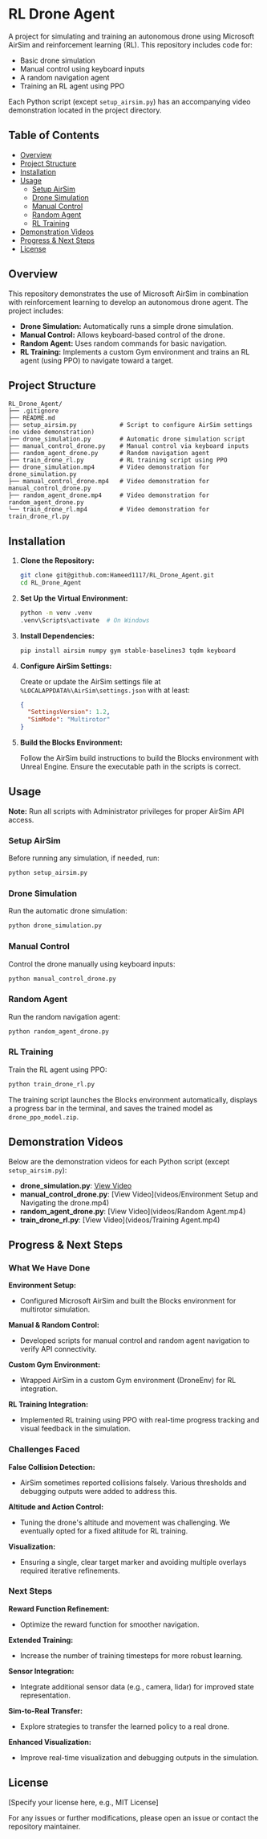 # RL Drone Agent

A project for simulating and training an autonomous drone using Microsoft AirSim and reinforcement learning (RL). This repository includes code for:
- Basic drone simulation
- Manual control using keyboard inputs
- A random navigation agent
- Training an RL agent using PPO

Each Python script (except `setup_airsim.py`) has an accompanying video demonstration located in the project directory.

## Table of Contents

- [Overview](#overview)
- [Project Structure](#project-structure)
- [Installation](#installation)
- [Usage](#usage)
  - [Setup AirSim](#setup-airsim)
  - [Drone Simulation](#drone-simulation)
  - [Manual Control](#manual-control)
  - [Random Agent](#random-agent)
  - [RL Training](#rl-training)
- [Demonstration Videos](#demonstration-videos)
- [Progress & Next Steps](#progress--next-steps)
- [License](#license)

## Overview

This repository demonstrates the use of Microsoft AirSim in combination with reinforcement learning to develop an autonomous drone agent. The project includes:
- **Drone Simulation:** Automatically runs a simple drone simulation.
- **Manual Control:** Allows keyboard-based control of the drone.
- **Random Agent:** Uses random commands for basic navigation.
- **RL Training:** Implements a custom Gym environment and trains an RL agent (using PPO) to navigate toward a target.

## Project Structure

```
RL_Drone_Agent/
├── .gitignore
├── README.md
├── setup_airsim.py            # Script to configure AirSim settings (no video demonstration)
├── drone_simulation.py        # Automatic drone simulation script
├── manual_control_drone.py    # Manual control via keyboard inputs
├── random_agent_drone.py      # Random navigation agent
├── train_drone_rl.py          # RL training script using PPO
├── drone_simulation.mp4       # Video demonstration for drone_simulation.py
├── manual_control_drone.mp4   # Video demonstration for manual_control_drone.py
├── random_agent_drone.mp4     # Video demonstration for random_agent_drone.py
└── train_drone_rl.mp4         # Video demonstration for train_drone_rl.py
```

## Installation

1. **Clone the Repository:**
   ```bash
   git clone git@github.com:Hameed1117/RL_Drone_Agent.git
   cd RL_Drone_Agent
   ```

2. **Set Up the Virtual Environment:**
   ```bash
   python -m venv .venv
   .venv\Scripts\activate  # On Windows
   ```

3. **Install Dependencies:**
   ```bash
   pip install airsim numpy gym stable-baselines3 tqdm keyboard
   ```

4. **Configure AirSim Settings:**
   
   Create or update the AirSim settings file at `%LOCALAPPDATA%\AirSim\settings.json` with at least:
   ```json
   {
     "SettingsVersion": 1.2,
     "SimMode": "Multirotor"
   }
   ```

5. **Build the Blocks Environment:**
   
   Follow the AirSim build instructions to build the Blocks environment with Unreal Engine. Ensure the executable path in the scripts is correct.

## Usage

**Note:** Run all scripts with Administrator privileges for proper AirSim API access.

### Setup AirSim

Before running any simulation, if needed, run:
```bash
python setup_airsim.py
```

### Drone Simulation

Run the automatic drone simulation:
```bash
python drone_simulation.py
```

### Manual Control

Control the drone manually using keyboard inputs:
```bash
python manual_control_drone.py
```

### Random Agent

Run the random navigation agent:
```bash
python random_agent_drone.py
```

### RL Training

Train the RL agent using PPO:
```bash
python train_drone_rl.py
```

The training script launches the Blocks environment automatically, displays a progress bar in the terminal, and saves the trained model as `drone_ppo_model.zip`.

## Demonstration Videos

Below are the demonstration videos for each Python script (except `setup_airsim.py`):

- **drone_simulation.py**: [View Video](videos/Drone_check.mp4)
- **manual_control_drone.py**: [View Video](videos/Environment Setup and Navigating the drone.mp4)
- **random_agent_drone.py**: [View Video](videos/Random Agent.mp4)
- **train_drone_rl.py**: [View Video](videos/Training Agent.mp4)

## Progress & Next Steps

### What We Have Done

**Environment Setup:**
- Configured Microsoft AirSim and built the Blocks environment for multirotor simulation.

**Manual & Random Control:**
- Developed scripts for manual control and random agent navigation to verify API connectivity.

**Custom Gym Environment:**
- Wrapped AirSim in a custom Gym environment (DroneEnv) for RL integration.

**RL Training Integration:**
- Implemented RL training using PPO with real-time progress tracking and visual feedback in the simulation.

### Challenges Faced

**False Collision Detection:**
- AirSim sometimes reported collisions falsely. Various thresholds and debugging outputs were added to address this.

**Altitude and Action Control:**
- Tuning the drone's altitude and movement was challenging. We eventually opted for a fixed altitude for RL training.

**Visualization:**
- Ensuring a single, clear target marker and avoiding multiple overlays required iterative refinements.

### Next Steps

**Reward Function Refinement:**
- Optimize the reward function for smoother navigation.

**Extended Training:**
- Increase the number of training timesteps for more robust learning.

**Sensor Integration:**
- Integrate additional sensor data (e.g., camera, lidar) for improved state representation.

**Sim-to-Real Transfer:**
- Explore strategies to transfer the learned policy to a real drone.

**Enhanced Visualization:**
- Improve real-time visualization and debugging outputs in the simulation.

## License

[Specify your license here, e.g., MIT License]

For any issues or further modifications, please open an issue or contact the repository maintainer.